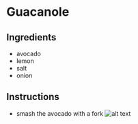 # Guacanole
## Ingredients
* avocado 
* lemon
* salt
* onion
## Instructions
* smash the avocado with a fork
![alt text](https://www.tropicultura.com/wp-content/uploads/2021/06/El-aguacate-en-verso-ilustracion-botanica.jpg)

